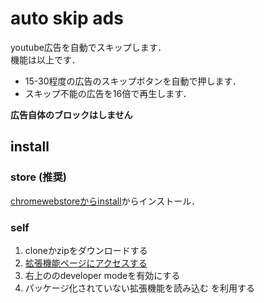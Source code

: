 # auto skip ads
youtube広告を自動でスキップします．  
機能は以上です．
- 15-30程度の広告のスキップボタンを自動で押します．
- スキップ不能の広告を16倍で再生します．

**広告自体のブロックはしません**

## install

### store (推奨)
[chromewebstoreからinstall](https://chromewebstore.google.com/detail/auto-skip-ads/bladpfbfkeddfhdojdjcopkejlmgapla)からインストール．

### self
1. cloneかzipをダウンロードする
2. [拡張機能ページにアクセスする](chrome://extensions/)
3. 右上ののdeveloper modeを有効にする
4. パッケージ化されていない拡張機能を読み込む を利用する
